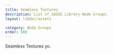 ```yaml
---
title: Seamless Textures
description: List of SASSE Library Node Groups.
layout: libdoc/assets

category: Node Groups
order: 500
---
```


Seamless Textures yo.
